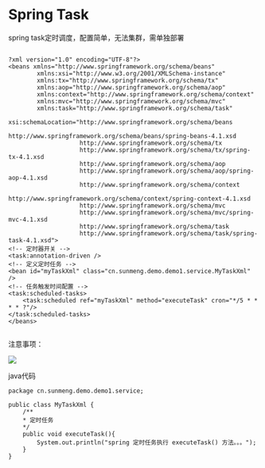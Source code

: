 # Spring Task

spring task定时调度，配置简单，无法集群，需单独部署



```

?xml version="1.0" encoding="UTF-8"?>
<beans xmlns="http://www.springframework.org/schema/beans"
        xmlns:xsi="http://www.w3.org/2001/XMLSchema-instance"
        xmlns:tx="http://www.springframework.org/schema/tx"
        xmlns:aop="http://www.springframework.org/schema/aop"
        xmlns:context="http://www.springframework.org/schema/context"
        xmlns:mvc="http://www.springframework.org/schema/mvc"
        xmlns:task="http://www.springframework.org/schema/task"
        xsi:schemaLocation="http://www.springframework.org/schema/beans
                        http://www.springframework.org/schema/beans/spring-beans-4.1.xsd
                    http://www.springframework.org/schema/tx
                    http://www.springframework.org/schema/tx/spring-tx-4.1.xsd
                    http://www.springframework.org/schema/aop
                    http://www.springframework.org/schema/aop/spring-aop-4.1.xsd
                    http://www.springframework.org/schema/context
                    http://www.springframework.org/schema/context/spring-context-4.1.xsd
                    http://www.springframework.org/schema/mvc
                    http://www.springframework.org/schema/mvc/spring-mvc-4.1.xsd
                    http://www.springframework.org/schema/task
                    http://www.springframework.org/schema/task/spring-task-4.1.xsd">
<!-- 定时器开关 -->
<task:annotation-driven />
<!-- 定义定时任务 -->
<bean id="myTaskXml" class="cn.sunmeng.demo.demo1.service.MyTaskXml" />
<!-- 任务触发时间配置 -->
<task:scheduled-tasks>
    <task:scheduled ref="myTaskXml" method="executeTask" cron="*/5 * * * * ?"/>
</task:scheduled-tasks>
</beans>


```

注意事项：

![](http://p2ehgqigv.bkt.clouddn.com/18-1-14/32674475.jpg)


java代码

```
package cn.sunmeng.demo.demo1.service;

public class MyTaskXml {
    /**
    * 定时任务
    */
    public void executeTask(){
        System.out.println("spring 定时任务执行 executeTask() 方法。。。");
    }
}


```

<!--
create time: 2018-01-14 18:23:58
Author: Alfred

This file is created by Marboo<http://marboo.io> template file $MARBOO_HOME/.media/starts/default.md
本文件由 Marboo<http://marboo.io> 模板文件 $MARBOO_HOME/.media/starts/default.md 创建
-->

